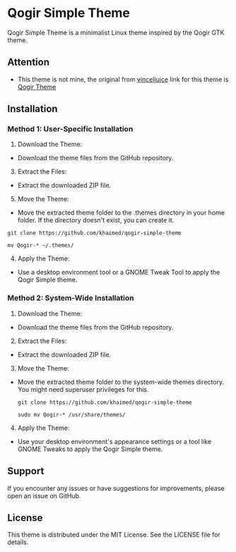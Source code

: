 # Qogir Simple Theme
Qogir Simple Theme is a minimalist Linux theme inspired by the Qogir GTK theme.

## Attention 
- This theme is not mine, the original from [vinceliuice](https://github.com/vinceliuice) link for this theme is [Qogir Theme](https://github.com/vinceliuice/Qogir-theme)

## Installation
### Method 1: User-Specific Installation
 1. Download the Theme:
  - Download the theme files from the GitHub repository.
 3. Extract the Files:
  - Extract the downloaded ZIP file.
 5. Move the Theme:
  - Move the extracted theme folder to the .themes directory in your home folder. If the directory doesn't exist, you can create it.
    
  `git clone https://github.com/khaimed/qogir-simple-theme`
  
  `mv Qogir-* ~/.themes/`
  
 4. Apply the Theme:
  - Use a desktop environment tool or a GNOME Tweak Tool to apply the Qogir Simple theme.
### Method 2: System-Wide Installation
 1. Download the Theme:
  - Download the theme files from the GitHub repository.
 2. Extract the Files:
  - Extract the downloaded ZIP file.
 3. Move the Theme:
   - Move the extracted theme folder to the system-wide themes directory. You might need superuser privileges for this.

     `git clone https://github.com/khaimed/qogir-simple-theme`
     
     `sudo mv Qogir-* /usr/share/themes/`
     
 4. Apply the Theme:
  - Use your desktop environment's appearance settings or a tool like GNOME Tweaks to apply the Qogir Simple theme.
## Support
 If you encounter any issues or have suggestions for improvements, please open an issue on GitHub.
## License
 This theme is distributed under the MIT License. See the LICENSE file for details.
